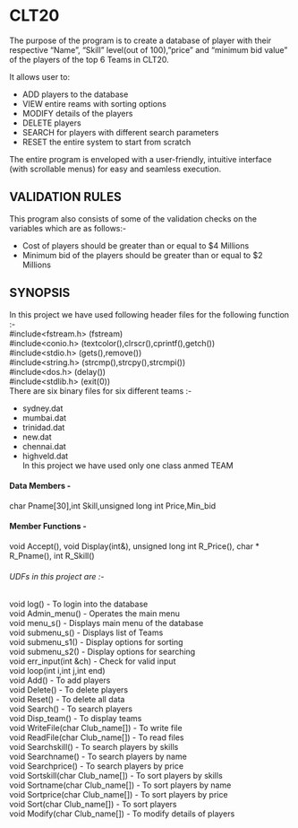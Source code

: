# CLT20
The purpose of the program is to create a database of player with their respective “Name”, “Skill” level(out of 100),”price” and
“minimum bid value” of the players of the top  6 Teams in CLT20.

It allows user to:  
  * ADD players to the database  
  * VIEW entire reams with sorting options  
  * MODIFY details of the players  
  * DELETE players  
  * SEARCH for players with different search parameters  
  * RESET the entire system to start from scratch  

The entire program is enveloped with a user-friendly, intuitive interface (with scrollable menus) for easy and seamless execution.  

## VALIDATION RULES
This program also consists of some of the validation checks on the variables which are as follows:-  
  * Cost of players should be greater than or equal to $4 Millions  
  * Minimum bid of the players should be greater than or equal to $2 Millions  

## SYNOPSIS

In this project we have used following header files for the following function :-  
#include<fstream.h>  (fstream)  
#include<conio.h>  (textcolor(),clrscr(),cprintf(),getch())  
#include<stdio.h>  (gets(),remove())  
#include<string.h>  (strcmp(),strcpy(),strcmpi())  
#include<dos.h>  (delay())  
#include<stdlib.h>  (exit(0))  
There are six binary files for six different teams :-  
  * sydney.dat  
  * mumbai.dat  
  * trinidad.dat  
  * new.dat  
  * chennai.dat  
  * highveld.dat  
In this project we have used only one class anmed TEAM  
#### Data Members - 
char Pname[30],int Skill,unsigned long int Price,Min_bid  
#### Member Functions - 
void Accept(), void Display(int&), unsigned long int R_Price(), char * R_Pname(), int R_Skill()  
###### UDFs in this project are :-  
  void log() - To login into the database  
  void Admin_menu() - Operates the main menu  
  void menu_s() - Displays main menu of the database  
  void submenu_s() - Displays list of Teams  
  void submenu_s1() - Display options for sorting  
  void submenu_s2() - Display options for searching  
  void err_input(int &ch) - Check for valid input  
  void loop(int i,int j,int end)  
  void Add() - To add players  
  void Delete() - To delete players  
  void Reset() - To delete all data  
  void Search() - To search players  
  void Disp_team() - To display teams  
  void WriteFile(char Club_name[]) - To write file  
  void ReadFile(char Club_name[]) - To read files  
  void Searchskill() - To search players by skills  
  void Searchname() - To search players by name  
  void Searchprice() - To search players by price  
  void Sortskill(char Club_name[]) - To sort players by skills  
  void Sortname(char Club_name[]) - To sort players by name  
  void Sortprice(char Club_name[]) - To sort players by price  
  void Sort(char Club_name[]) - To sort players  
  void Modify(char Club_name[]) - To modify details of players  

